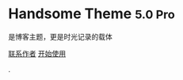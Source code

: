 # Handsome Theme <small>5.0 Pro</small>

是博客主题，更是时光记录的载体


[联系作者](https://www.ihewro.com/)
[开始使用](/start)

.


